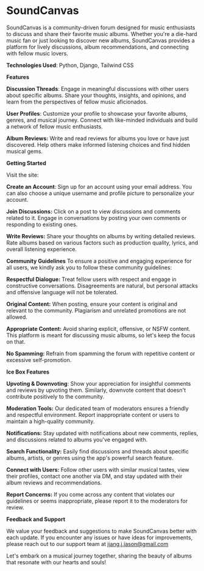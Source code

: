 # SoundCanvas

SoundCanvas is a community-driven forum designed for music enthusiasts to discuss and share their favorite music albums. Whether you're a die-hard music fan or just looking to discover new albums, SoundCanvas provides a platform for lively discussions, album recommendations, and connecting with fellow music lovers.

**Technologies Used**: Python, Django, Tailwind CSS

**Features**

**Discussion Threads**: Engage in meaningful discussions with other users about specific albums. Share your thoughts, insights, and opinions, and learn from the perspectives of fellow music aficionados.

**User Profiles**: Customize your profile to showcase your favorite albums, genres, and musical journey. Connect with like-minded individuals and build a network of fellow music enthusiasts.

**Album Reviews:** Write and read reviews for albums you love or have just discovered. Help others make informed listening choices and find hidden musical gems.

**Getting Started** 

Visit the site:

**Create an Account**: Sign up for an account using your email address. You can also choose a unique username and profile picture to personalize your account.

**Join Discussions:** Click on a post to view discussions and comments related to it. Engage in conversations by posting your own comments or responding to existing ones.

**Write Reviews:** Share your thoughts on albums by writing detailed reviews. Rate albums based on various factors such as production quality, lyrics, and overall listening experience.

**Community Guidelines**
To ensure a positive and engaging experience for all users, we kindly ask you to follow these community guidelines:

**Respectful Dialogue:** Treat fellow users with respect and engage in constructive conversations. Disagreements are natural, but personal attacks and offensive language will not be tolerated.

**Original Content:** When posting, ensure your content is original and relevant to the community. Plagiarism and unrelated promotions are not allowed.

**Appropriate Content:** Avoid sharing explicit, offensive, or NSFW content. This platform is meant for discussing music albums, so let's keep the focus on that.

**No Spamming:** Refrain from spamming the forum with repetitive content or excessive self-promotion.

**Ice Box Features**

**Upvoting & Downvoting**: Show your appreciation for insightful comments and reviews by upvoting them. Similarly, downvote content that doesn't contribute positively to the community.

**Moderation Tools:** Our dedicated team of moderators ensures a friendly and respectful environment. Report inappropriate content or users to maintain a high-quality community.

**Notifications:** Stay updated with notifications about new comments, replies, and discussions related to albums you've engaged with.

**Search Functionality:** Easily find discussions and threads about specific albums, artists, or genres using the app's powerful search feature.

**Connect with Users:** Follow other users with similar musical tastes, view their profiles, contact one another via DM, and stay updated with their album reviews and recommendations.

**Report Concerns:** If you come across any content that violates our guidelines or seems inappropriate, please report it to the moderators for review.

**Feedback and Support**

We value your feedback and suggestions to make SoundCanvas better with each update. If you encounter any issues or have ideas for improvements, please reach out to our support team at jiang.j.jason@gmail.com

Let's embark on a musical journey together, sharing the beauty of albums that resonate with our hearts and souls!


